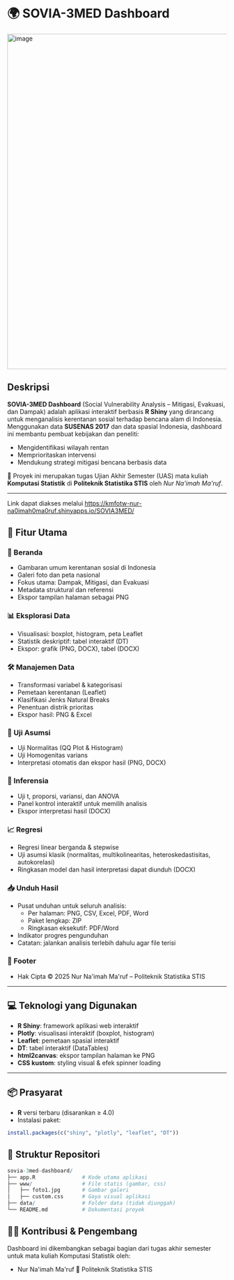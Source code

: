 # 🌍 SOVIA-3MED Dashboard

<img width="1366" height="768" alt="image" src="https://github.com/user-attachments/assets/a35245be-6f1f-4c4b-a9aa-d64e9fc7e0cf" />

## Deskripsi
**SOVIA-3MED Dashboard** (Social Vulnerability Analysis – Mitigasi, Evakuasi, dan Dampak) adalah aplikasi interaktif berbasis **R Shiny** yang dirancang untuk menganalisis kerentanan sosial terhadap bencana alam di Indonesia. Menggunakan data **SUSENAS 2017** dan data spasial Indonesia, dashboard ini membantu pembuat kebijakan dan peneliti:

- Mengidentifikasi wilayah rentan
- Memprioritaskan intervensi
- Mendukung strategi mitigasi bencana berbasis data

📌 Proyek ini merupakan tugas Ujian Akhir Semester (UAS) mata kuliah **Komputasi Statistik** di **Politeknik Statistika STIS** oleh *Nur Na'imah Ma'ruf*.

---

Link dapat diakses melalui https://kmfotw-nur-na0imah0ma0ruf.shinyapps.io/SOVIA3MED/

## 🎯 Fitur Utama

### 📌 Beranda
- Gambaran umum kerentanan sosial di Indonesia
- Galeri foto dan peta nasional
- Fokus utama: Dampak, Mitigasi, dan Evakuasi
- Metadata struktural dan referensi
- Ekspor tampilan halaman sebagai PNG

### 📊 Eksplorasi Data
- Visualisasi: boxplot, histogram, peta Leaflet
- Statistik deskriptif: tabel interaktif (DT)
- Ekspor: grafik (PNG, DOCX), tabel (DOCX)

### 🛠️ Manajemen Data
- Transformasi variabel & kategorisasi
- Pemetaan kerentanan (Leaflet)
- Klasifikasi Jenks Natural Breaks
- Penentuan distrik prioritas
- Ekspor hasil: PNG & Excel

### 🧪 Uji Asumsi
- Uji Normalitas (QQ Plot & Histogram)
- Uji Homogenitas varians
- Interpretasi otomatis dan ekspor hasil (PNG, DOCX)

### 📐 Inferensia
- Uji t, proporsi, variansi, dan ANOVA
- Panel kontrol interaktif untuk memilih analisis
- Ekspor interpretasi hasil (DOCX)

### 📈 Regresi
- Regresi linear berganda & stepwise
- Uji asumsi klasik (normalitas, multikolinearitas, heteroskedastisitas, autokorelasi)
- Ringkasan model dan hasil interpretasi dapat diunduh (DOCX)

### 📥 Unduh Hasil
- Pusat unduhan untuk seluruh analisis:
  - Per halaman: PNG, CSV, Excel, PDF, Word
  - Paket lengkap: ZIP
  - Ringkasan eksekutif: PDF/Word
- Indikator progres pengunduhan
- Catatan: jalankan analisis terlebih dahulu agar file terisi

### 🧾 Footer
- Hak Cipta © 2025 Nur Na'imah Ma'ruf – Politeknik Statistika STIS

---

## 💻 Teknologi yang Digunakan

- **R Shiny**: framework aplikasi web interaktif
- **Plotly**: visualisasi interaktif (boxplot, histogram)
- **Leaflet**: pemetaan spasial interaktif
- **DT**: tabel interaktif (DataTables)
- **html2canvas**: ekspor tampilan halaman ke PNG
- **CSS kustom**: styling visual & efek spinner loading

---

## 📦 Prasyarat

- **R** versi terbaru (disarankan ≥ 4.0)
- Instalasi paket:
```r
install.packages(c("shiny", "plotly", "leaflet", "DT"))
```

## 📁 Struktur Repositori
```r
sovia-3med-dashboard/
├── app.R               # Kode utama aplikasi
├── www/                # File statis (gambar, css)
│   ├── foto1.jpg       # Gambar galeri
│   ├── custom.css      # Gaya visual aplikasi
├── data/               # Folder data (tidak diunggah)
└── README.md           # Dokumentasi proyek
```

## 🙋‍♀️ Kontribusi & Pengembang
Dashboard ini dikembangkan sebagai bagian dari tugas akhir semester untuk mata kuliah Komputasi Statistik oleh:
- Nur Na'imah Ma'ruf
📍 Politeknik Statistika STIS
